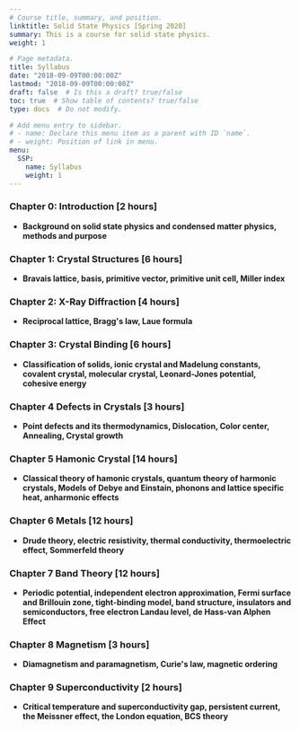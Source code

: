 ```yaml
---
# Course title, summary, and position.
linktitle: Solid State Physics [Spring 2020]
summary: This is a course for solid state physics.
weight: 1

# Page metadata.
title: Syllabus
date: "2018-09-09T00:00:00Z"
lastmod: "2018-09-09T00:00:00Z"
draft: false  # Is this a draft? true/false
toc: true  # Show table of contents? true/false
type: docs  # Do not modify.

# Add menu entry to sidebar.
# - name: Declare this menu item as a parent with ID `name`.
# - weight: Position of link in menu.
menu:
  SSP:
    name: Syllabus
    weight: 1
---
```


### Chapter 0: Introduction [2 hours]

+ **Background on solid state physics and condensed matter physics, methods and purpose** 

### Chapter 1: Crystal Structures [6 hours]

+ **Bravais lattice, basis, primitive vector, primitive unit cell, Miller index**  

### Chapter 2: X-Ray Diffraction [4 hours]

+ **Reciprocal lattice, Bragg's law, Laue formula**

### Chapter 3: Crystal Binding [6 hours]

+ **Classification of solids, ionic crystal and Madelung constants, covalent crystal, molecular crystal, Leonard-Jones potential, cohesive energy**

### Chapter 4 Defects in Crystals [3 hours]

+ **Point defects and its thermodynamics, Dislocation, Color center, Annealing, Crystal growth**

### Chapter 5 Hamonic Crystal [14 hours]

+ **Classical theory of hamonic crystals, quantum theory of harmonic crystals, Models of Debye and Einstain, phonons and lattice specific heat, anharmonic effects**

### Chapter 6 Metals [12 hours]

+ **Drude theory, electric resistivity, thermal conductivity, thermoelectric effect, Sommerfeld theory**

### Chapter 7 Band Theory [12 hours]

+ **Periodic potential, independent electron approximation, Fermi surface and Brillouin zone, tight-binding model, band structure, insulators and semiconductors, free electron Landau level, de Hass-van Alphen Effect**

### Chapter 8 Magnetism [3 hours]

+ **Diamagnetism and paramagnetism, Curie's law, magnetic ordering**

### Chapter 9 Superconductivity [2 hours]

+ **Critical temperature and superconductivity gap, persistent current, the Meissner effect, the London equation, BCS theory**



 